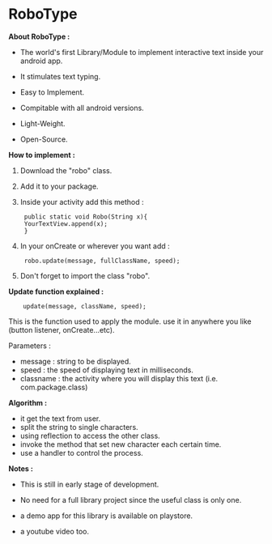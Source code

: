 # RoboType 



**About RoboType :**

- The world's first Library/Module to implement interactive text inside your android app.

- It stimulates text typing.

- Easy to Implement.

- Compitable with all android versions.

- Light-Weight.

- Open-Source.

**How to implement :**

1. Download the "robo" class.
2. Add it to your package.
3. Inside your activity add this method :


        public static void Robo(String x){
        YourTextView.append(x);
        }
    
4. In your onCreate or wherever you want add :
   
        robo.update(message, fullClassName, speed);

5. Don't forget to import the class "robo".


**Update function explained :**

        update(message, className, speed);
        
This is the function used to apply the module.
use it in anywhere you like (button listener, onCreate...etc).

 Parameters : 
 - message : string to be displayed.
 - speed : the speed of displaying text in milliseconds.
 - classname : the activity where you will display this text (i.e. com.package.class)


**Algorithm  :**

 - it get the text from user.
 - split the string to single characters.
 - using reflection to access the other class.
 - invoke the method that set new character each certain time.
 - use a handler to control the process.



 **Notes :**
 
 - This is still in early stage of development.

 - No need for a full library project since the useful class is only one.

 - a demo app for this library is available on playstore.

 - a youtube video too.
 
       

